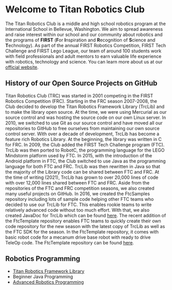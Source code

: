 # Welcome to Titan Robotics Club
The Titan Robotics Club is a middle and high school robotics program at the International School in Bellevue, Washington. We aim to spread awareness and raise interest within our school and our community about robotics and the programs of **FIRST** (**F**or **I**nspiration and **R**ecognition of **S**cience and **T**echnology). As part of the annual FIRST Robotics Competition, FIRST Tech Challenge and FIRST Lego League, our team of around 100 students work with field professionals and adult mentors to earn valuable life experience with robotics, technology and science. You can learn more about us at our [official website](http://www.titanrobotics.com).

## History of our Open Source Projects on GitHub
Titan Robotics Club (TRC) was started in 2001 competing in the FIRST Robotics Competition (FRC). Starting in the FRC season 2007-2008, the Club decided to develop the Titan Robotics Framework Library (TrcLib) and to make the library open source. At the time, we were using Mercurial as our source control and was hosting the source code on our own Linux server. In 2010, we switched to use Git as our source control and have moved all our repositories to GitHub to free ourselves from maintaining our own source control server. With over a decade of development, TrcLib has become a feature rich Robotics Library. At the beginning, the library was written in C for FRC. In 2009, the Club added the FIRST Tech Challenge program (FTC). TrcLib was then ported to RobotC, the programming language for the LEGO Mindstorm platform used by FTC. In 2015, with the introduction of the Android platform in FTC, the Club switched to use Java as the programming language for both FTC and FRC. TrcLib was then rewritten in Java so that the majority of the Library code can be shared between FTC and FRC. At the time of writing (2021), TrcLib has grown to over 20,000 lines of code with over 12,000 lines shared between FTC and FRC. Aside from the repositories of the FTC and FRC competition seasons, we also created many useful projects on GitHub. In 2016, we created the FtcSamples repository including lots of sample code helping other FTC teams who decided to use our TrcLib for FTC. This enables rookie teams to write relatively advanced code without too much effort. With that, we also created JavaDoc for TrcLib which can be found [here](https://trc492.github.io/FtcJavaDoc/). The recent addition of the FtcTemplate repository enables FTC teams to quickly create their own code repository for the new season with the latest copy of TrcLib as well as the FTC SDK for the season. In the FtcTemplate repository, it comes with basic robot code for a mecanum drive base robot with ready to drive TeleOp code. The FtcTemplate repository can be found [here](https://github.com/trc492/FtcTemplate).

## Robotics Programming
* [Titan Robotics Framework Library](https://trc492.github.io/pages/TrcLibFeatures.html)
* Beginner Java Programming
* [Advanced Robotics Programming](https://trc492.github.io/pages/AdvancedRoboticsProgramming.html)
